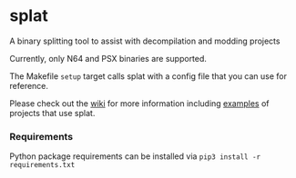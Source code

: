 # splat
A binary splitting tool to assist with decompilation and modding projects

Currently, only N64 and PSX binaries are supported.

The Makefile `setup` target calls splat with a config file that you can use for reference.

Please check out the [wiki] for more information including [examples] of projects that use splat.

### Requirements
Python package requirements can be installed via `pip3 install -r requirements.txt`


<!----------------------------------------------------------------------------->

[Examples]: https://github.com/ethteck/splat/wiki/Examples
[Wiki]: https://github.com/ethteck/splat/wiki